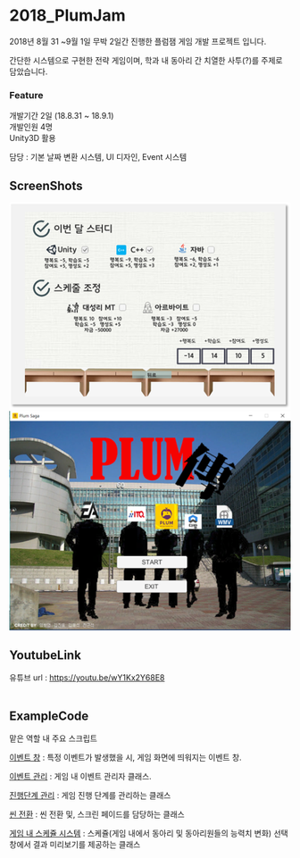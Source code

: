 # 2018_PlumJam
2018년 8월 31 ~9월 1일 무박 2일간 진행한 플럼잼 게임 개발 프로젝트 입니다. 

간단한 시스템으로 구현한 전략 게임이며, 학과 내 동아리 간 치열한 사투(?)를 주제로 담았습니다.

### Feature
개발기간 2일 (18.8.31 ~ 18.9.1)<br>
개발인원 4명<br>
Unity3D 활용<br>

담당 : 기본 날짜 변환 시스템, UI 디자인, Event 시스템<br>

## ScreenShots
![alt text](https://github.com/maniaKj/2018_PlumJam/blob/master/plumjam-1.png)
![alt text](https://github.com/maniaKj/2018_PlumJam/blob/master/plumjam-2.png)

## YoutubeLink
유튜브 url : https://youtu.be/wY1Kx2Y68E8<br><br>


## ExampleCode

맡은 역할 내 주요 스크립트

[이벤트 창](https://github.com/wlsvy/2018_PlumJam/blob/master/PlumSaga/Assets/Resources/Script/Event/Choice_Event_window.cs) : 특정 이벤트가 발생했을 시, 게임 화면에 띄워지는 이벤트 창.

[이벤트 관리](https://github.com/wlsvy/2018_PlumJam/blob/master/PlumSaga/Assets/Resources/Script/Event/Event_Controller.cs) : 게임 내 이벤트 관리자 클래스.

[진행단계 관리](https://github.com/wlsvy/2018_PlumJam/blob/master/PlumSaga/Assets/Resources/Script/Stage_Controller.cs) : 게임 진행 단계를 관리하는 클래스

[씬 전환](https://github.com/wlsvy/2018_PlumJam/blob/master/PlumSaga/Assets/Resources/Script/ScenePass.cs) : 씬 전환 및, 스크린 페이드를 담당하는 클래스

[게임 내 스케쥴 시스템](https://github.com/wlsvy/2018_PlumJam/blob/master/PlumSaga/Assets/Resources/Script/SchedulePreview.cs) : 스케쥴(게임 내에서 동아리 및 동아리원들의 능력치 변화) 선택창에서 결과 미리보기를 제공하는 클래스

